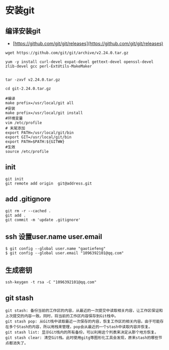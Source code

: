 # 安装git

## 编译安装git
- [https://github.com/git/git/releases](https://github.com/git/git/releases)


```
wget https://github.com/git/git/archive/v2.24.0.tar.gz

yum -y install curl-devel expat-devel gettext-devel openssl-devel zlib-devel gcc perl-ExtUtils-MakeMaker


tar -zxvf v2.24.0.tar.gz

cd git-2.24.0.tar.gz

#编译
make prefix=/usr/local/git all
#安装
make prefix=/usr/local/git install
#环境变量
vim /etc/profile
# 末尾添加
export PATH=/usr/local/git/bin
export GIT=/usr/local/git/bin
export PATH=$PATH:${GITWW}
#生效
source /etc/profile
```


## init
```
git init 
git remote add origin  git@address.git
```
## add .gitignore
```
git rm -r --cached .
git add .
git commit -m 'update .gitignore'
```

## ssh 设置user.name user.email
```
$ git config --global user.name "gaotiefeng"
$ git config --global user.email "1096392101@qq.com"
```

## 生成密钥
```
ssh-keygen -t rsa -C "1096392101@qq.com"
```

## git stash
```
git stash: 备份当前的工作区的内容，从最近的一次提交中读取相关内容，让工作区保证和上次提交的内容一致。同时，将当前的工作区内容保存到Git栈中。
git stash pop: 从Git栈中读取最近一次保存的内容，恢复工作区的相关内容。由于可能存在多个Stash的内容，所以用栈来管理，pop会从最近的一个stash中读取内容并恢复。
git stash list: 显示Git栈内的所有备份，可以利用这个列表来决定从那个地方恢复。
git stash clear: 清空Git栈。此时使用gitg等图形化工具会发现，原来stash的哪些节点都消失了。
```
